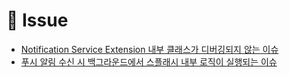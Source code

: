 # 🐞 Issue

- [Notification Service Extension 내부 클래스가 디버깅되지 않는 이슈](https://github.com/camosss/Issue-Log/issues/1)
- [푸시 알림 수신 시 백그라운드에서 스플래시 내부 로직이 실행되는 이슈](https://github.com/camosss/Record/issues/2)
